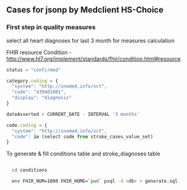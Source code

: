 ## Cases for jsonp by Medclient HS-Choice


### First step in quality measures

select all heart diagnoses for last 3 month
for measures calculation

FHIR resource Condition - http://www.hl7.org/implement/standards/fhir/condition.html#resource


```javascript
status = "confirmed"

category.coding = {
  "system": "http://snomed.info/sct",
  "code": "439401001",
  "display": "diagnosis"
}

dateAsserted > CURRENT_DATE - INTERVAL '3 months'

code.coding = {
  "system": "http://snomed.info/sct",
  "code": in (select code from stroke_cases_value_set)
}

```

To generate & fill conditions table and stroke_diagnoses table

```bash

  cd conditions

  env FHIR_NUM=1000 FHIR_HOME=`pwd` psql -d <db> < generate.sql
```
